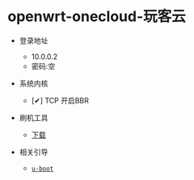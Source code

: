 # openwrt-onecloud-玩客云

- 登录地址
  - 10.0.0.2
  - 密码:空

- 系统内核
  - [✔] TCP 开启BBR

- 刷机工具
  - [下载](https://xd1314.lanzoul.com/iXHbz17bqjhc)


- 相关引导

  - [`u-boot`](https://github.com/hzyitc/u-boot-onecloud)

